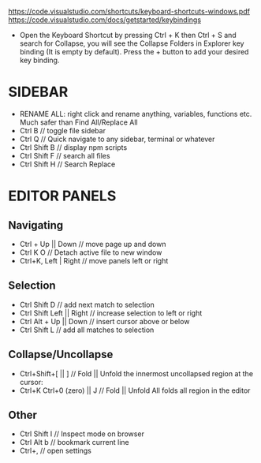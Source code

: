 https://code.visualstudio.com/shortcuts/keyboard-shortcuts-windows.pdf
https://code.visualstudio.com/docs/getstarted/keybindings

-   Open the Keyboard Shortcut by pressing Ctrl + K then Ctrl + S and search for Collapse, you will see the Collapse Folders in Explorer key binding (It is empty by default). Press the + button to add your desired key binding.

# SIDEBAR

-   RENAME ALL: right click and rename anything, variables, functions etc. Much safer than Find All/Replace All
-   Ctrl B // toggle file sidebar
-   Ctrl Q // Quick navigate to any sidebar, terminal or whatever
-   Ctrl Shift B // display npm scripts
-   Ctrl Shift F // search all files
-   Ctrl Shift H // Search Replace

# EDITOR PANELS

## Navigating

-   Ctrl + Up || Down // move page up and down
-   Ctrl K O // Detach active file to new window
-   Ctrl+K, Left | Right // move panels left or right

## Selection

-   Ctrl Shift D // add next match to selection
-   Ctrl Shift Left || Right // increase selection to left or right
-   Ctrl Alt + Up || Down // insert cursor above or below
-   Ctrl Shift L // add all matches to selection

## Collapse/Uncollapse

-   Ctrl+Shift+[ || ] // Fold || Unfold the innermost uncollapsed region at the cursor:
-   Ctrl+K Ctrl+0 (zero) || J // Fold || Unfold All folds all region in the editor

## Other

-   Ctrl Shift I // Inspect mode on browser
-   Ctrl Alt b // bookmark current line
-   Ctrl+, // open settings
